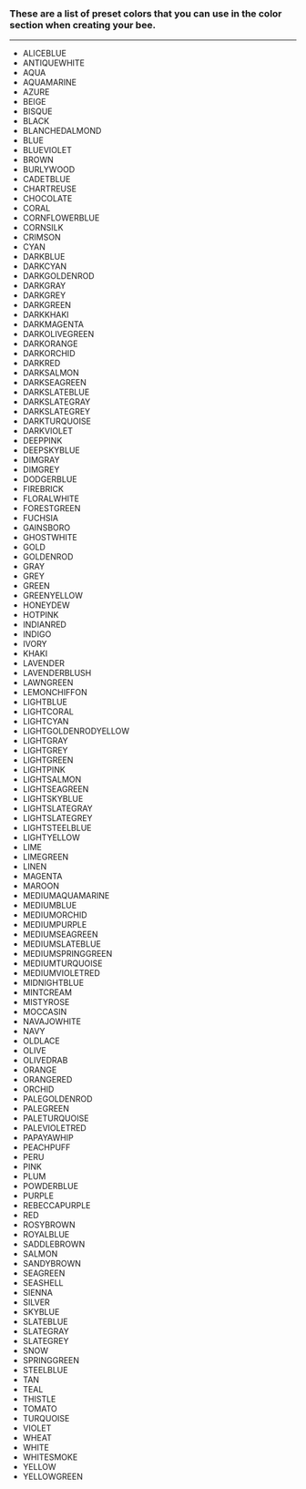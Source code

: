 ### These are a list of preset colors that you can use in the color section when creating your bee.

***

* ALICEBLUE
* ANTIQUEWHITE
* AQUA
* AQUAMARINE
* AZURE
* BEIGE
* BISQUE
* BLACK
* BLANCHEDALMOND
* BLUE
* BLUEVIOLET
* BROWN
* BURLYWOOD
* CADETBLUE
* CHARTREUSE
* CHOCOLATE
* CORAL
* CORNFLOWERBLUE
* CORNSILK
* CRIMSON
* CYAN
* DARKBLUE
* DARKCYAN
* DARKGOLDENROD
* DARKGRAY
* DARKGREY
* DARKGREEN
* DARKKHAKI
* DARKMAGENTA
* DARKOLIVEGREEN
* DARKORANGE
* DARKORCHID
* DARKRED
* DARKSALMON
* DARKSEAGREEN
* DARKSLATEBLUE
* DARKSLATEGRAY
* DARKSLATEGREY
* DARKTURQUOISE
* DARKVIOLET
* DEEPPINK
* DEEPSKYBLUE
* DIMGRAY
* DIMGREY
* DODGERBLUE
* FIREBRICK
* FLORALWHITE
* FORESTGREEN
* FUCHSIA
* GAINSBORO
* GHOSTWHITE
* GOLD
* GOLDENROD
* GRAY
* GREY
* GREEN
* GREENYELLOW
* HONEYDEW
* HOTPINK
* INDIANRED
* INDIGO
* IVORY
* KHAKI
* LAVENDER
* LAVENDERBLUSH
* LAWNGREEN
* LEMONCHIFFON
* LIGHTBLUE
* LIGHTCORAL
* LIGHTCYAN
* LIGHTGOLDENRODYELLOW
* LIGHTGRAY
* LIGHTGREY
* LIGHTGREEN
* LIGHTPINK
* LIGHTSALMON
* LIGHTSEAGREEN
* LIGHTSKYBLUE
* LIGHTSLATEGRAY
* LIGHTSLATEGREY
* LIGHTSTEELBLUE
* LIGHTYELLOW
* LIME
* LIMEGREEN
* LINEN
* MAGENTA
* MAROON
* MEDIUMAQUAMARINE
* MEDIUMBLUE
* MEDIUMORCHID
* MEDIUMPURPLE
* MEDIUMSEAGREEN
* MEDIUMSLATEBLUE
* MEDIUMSPRINGGREEN
* MEDIUMTURQUOISE
* MEDIUMVIOLETRED
* MIDNIGHTBLUE
* MINTCREAM
* MISTYROSE
* MOCCASIN
* NAVAJOWHITE
* NAVY
* OLDLACE
* OLIVE
* OLIVEDRAB
* ORANGE
* ORANGERED
* ORCHID
* PALEGOLDENROD
* PALEGREEN
* PALETURQUOISE
* PALEVIOLETRED
* PAPAYAWHIP
* PEACHPUFF
* PERU
* PINK
* PLUM
* POWDERBLUE
* PURPLE
* REBECCAPURPLE
* RED
* ROSYBROWN
* ROYALBLUE
* SADDLEBROWN
* SALMON
* SANDYBROWN
* SEAGREEN
* SEASHELL
* SIENNA
* SILVER
* SKYBLUE
* SLATEBLUE
* SLATEGRAY
* SLATEGREY
* SNOW
* SPRINGGREEN
* STEELBLUE
* TAN
* TEAL
* THISTLE
* TOMATO
* TURQUOISE
* VIOLET
* WHEAT
* WHITE
* WHITESMOKE
* YELLOW
* YELLOWGREEN
